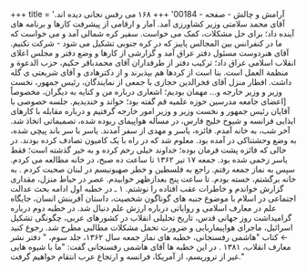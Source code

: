 +++
title = 'آرامش و چالش - صفحه - 00184'
+++
۱۶۸ می رفس نجانی دیده اند. آقای محمد سلامتی وزیر کشاورزی آمد. آمار و ارقامی از پیشرفت کارها و برنامه های آینده داد؛ برای حل مشکلات، کمک می خواست. سفیر کره شمالی آمد و می خواست که ما در کنفرانس بین المجالس پاییز که در کره جنوبی تشکیل می شود - شرکت نکنیم. آقای هنردوست مسئول دفتر عراق آمد و گزارشی از کارها و وضع دفتر و مجلس اعلای انقلاب اسلامی عراق داد؛ ترکیب دفتر از طرفداران آقای محمدباقر حکیم، حزب الدعوة و منظمة العمل است. بنا است از کردها هم بپذیرند و از دکترهادی و آقای شریعتی ی گله داشت. افطار منزل آقای فخرالدین حجازی با جمعی از نمایندگان، رئیس جمهور، نخست وزیر و وزیر خارجه و... مهمان بودیم؛ اشعاری درباره من و کنایه به دیگران، مخصوصاً [اعضای جامعه مدرسین حوزه علمیه قم گفته بود؛ خواند و خندیدیم. جلسه خصوصی با آقایان رئیس جمهور و نخست وزیر و وزیر امور خارجه گرفتیم و درباره مقابله با کارهای ایذایی فرانسه و شیوخ خلیج فارس، در مسأله هواپیمای ربوده شده، تصمیماتی اتخاذ شد. آخر شب، به خانه آمدم. فائزه، یاسر و مهدی از سفر آمدند. یاسر با سر باند پیچی شده، به وضع وحشتناکی در آمده بود. معلوم شد که در راه با یک کامیون تصادف کرده بودند. در حالی که فائزه پشت فرمان بوده؛ خداوند خیلی رحم کرده و به خیر گذشته است؛ فقط یاسر زخمی شده بود. جمعه ۱۷ تیر ۱۳۶۲ تا ساعت ده صبح، در خانه مطالعه می کردم. سپس به نماز جمعه رفتم. راجع به فلسطین و خطر صهیونیسم در لبنان صحبت کردم . به خانه برگشتم، خسته بودم. تا ساعت پنج بعدازظهر خوابیدم. عصر در حیاط منزل، مقداری گزارش خواندم و خاطرات عقب افتاده را نوشتم. ۱ ـ در خطبه اول ادامه بحث عدالت اجتماعی در اسلام با موضوع جنبه های گوناگون شخصیت، داستان آفرینش انسان، جایگاه علم در معارف اسلامی و روایاتی درباره ارزش علم دنبال شد. در خطبه دوم درباره گرامیداشت روز جهانی قدس، تاریخ تحلیلی انقلاب در کشورهای عربی، چگونگی تشکیل اسرائیل، ماجرای هواپیماربایی و ضرورت تحمل مشکلات مطالبی مطرح شد. رجوع کنید ← کتاب "هاشمی رفسنجانی، خطبه های نماز جمعه سال ۱۳۶۲، جلد سوم، " دفتر نشر معارف انقلاب، ۱۳۸۱ . در این خطبه ها آقای هاشمی رفسنجانی گفت: "ما با شیوه هایی غیر از تروریسم، از آمریکا، فرانسه و ارتجاع عرب انتقام خواهیم گرفت."